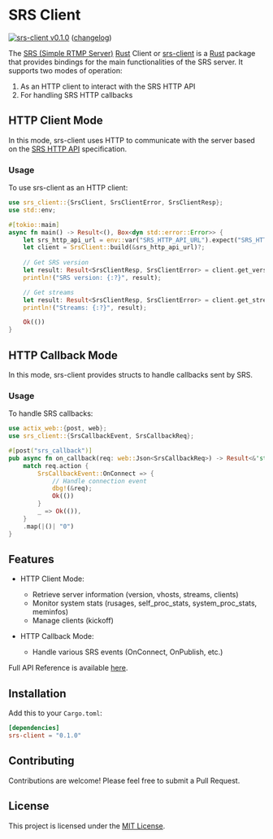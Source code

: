 SRS Client
==========

[![srs-client](https://img.shields.io/badge/v0.1.0-blue) v0.1.0](https://github.com/InnovateAndBuild/srs-client/tree/v0.1.0) ([changelog](https://github.com/InnovateAndBuild/srs-client/blob/master/CHANGELOG.md))

The [SRS (Simple RTMP Server)][1] [Rust] Client or [srs-client][2] is a [Rust] package that provides bindings for the main functionalities of the SRS server. It supports two modes of operation:

1. As an HTTP client to interact with the SRS HTTP API
2. For handling SRS HTTP callbacks

## HTTP Client Mode

In this mode, srs-client uses HTTP to communicate with the server based on the [SRS HTTP API][3] specification.

### Usage

To use srs-client as an HTTP client:

```rust
use srs_client::{SrsClient, SrsClientError, SrsClientResp};
use std::env;

#[tokio::main]
async fn main() -> Result<(), Box<dyn std::error::Error>> {
    let srs_http_api_url = env::var("SRS_HTTP_API_URL").expect("SRS_HTTP_API_URL not set");
    let client = SrsClient::build(&srs_http_api_url)?;
    
    // Get SRS version
    let result: Result<SrsClientResp, SrsClientError> = client.get_version().await;
    println!("SRS version: {:?}", result);

    // Get streams
    let result: Result<SrsClientResp, SrsClientError> = client.get_streams().await;
    println!("Streams: {:?}", result);

    Ok(())
}
```

## HTTP Callback Mode

In this mode, srs-client provides structs to handle callbacks sent by SRS.

### Usage

To handle SRS callbacks:

```rust
use actix_web::{post, web};
use srs_client::{SrsCallbackEvent, SrsCallbackReq};

#[post("srs_callback")]
pub async fn on_callback(req: web::Json<SrsCallbackReq>) -> Result<&'static str, String> {
    match req.action {
        SrsCallbackEvent::OnConnect => {
            // Handle connection event
            dbg!(&req);
            Ok(())
        }
        _ => Ok(()),
    }
    .map(|()| "0")
}
```

## Features

- HTTP Client Mode:
  - Retrieve server information (version, vhosts, streams, clients)
  - Monitor system stats (rusages, self_proc_stats, system_proc_stats, meminfos)
  - Manage clients (kickoff)

- HTTP Callback Mode:
  - Handle various SRS events (OnConnect, OnPublish, etc.)

Full API Reference is available [here][4].

## Installation

Add this to your `Cargo.toml`:

```toml
[dependencies]
srs-client = "0.1.0"
```

## Contributing

Contributions are welcome! Please feel free to submit a Pull Request.

## License

This project is licensed under the [MIT License](LICENSE).

[Rust]: https://www.rust-lang.org
[1]: https://github.com/ossrs/srs
[2]: https://crates.io/crates/srs-client
[3]: https://ossrs.io/lts/en-us/docs/v5/doc/http-api
[4]: https://docs.rs/srs-client/
